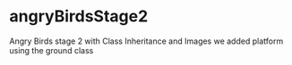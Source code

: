 # angryBirdsStage2
Angry Birds stage 2 with Class Inheritance and Images
we added platform using the ground class